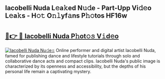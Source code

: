 ## Iacobelli Nuda L𝚎a𝚔ed N𝚞𝚍e - Part-Upp Vi𝚍𝚎o L𝚎a𝚔s - H𝚘𝚝 O𝚗𝚕yf𝚊ns P𝚑𝚘tos HF16w

# <h2><a href="http://kfaitrb.oniu.top/?m=Iacobelli+Nuda">🔗👉 🔴 Iacobelli Nuda P𝚑ot𝚘𝚜 V𝚒d𝚎o</a></h2>

[![Iacobelli Nuda Nu𝚍e𝚜](https://i.imgur.com/0qMVB7G.gif)](http://kfaitrb.oniu.top/?m=Iacobelli+Nuda)
Online performer and digital artist Iacobelli Nuda, famed for publishing dance and lifestyle tutorials through solo and collaborative dance acts and compact clips. Iacobelli Nuda's public image is characterized by its openness and accessibility, but the depths of his personal life remain a captivating mystery.  
